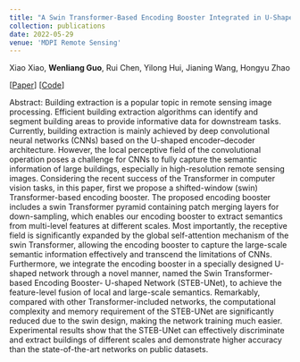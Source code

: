 ```yaml
---
title: "A Swin Transformer-Based Encoding Booster Integrated in U-Shaped Network for Building Extraction"
collection: publications
date: 2022-05-29
venue: 'MDPI Remote Sensing'
---
```

Xiao Xiao, **Wenliang Guo**, Rui Chen, Yilong Hui, Jianing Wang, Hongyu Zhao

[[Paper](https://www.mdpi.com/2072-4292/14/11/2611)] 
[[Code](https://github.com/WenliangGuo/STEB-UNet)]

Abstract: Building extraction is a popular topic in remote sensing image processing. Efficient building extraction algorithms can identify and segment building areas to provide informative data for downstream tasks. Currently, building extraction is mainly achieved by deep convolutional neural networks (CNNs) based on the U-shaped encoder–decoder architecture. However, the local perceptive field of the convolutional operation poses a challenge for CNNs to fully capture the semantic information of large buildings, especially in high-resolution remote sensing images. Considering the recent success of the Transformer in computer vision tasks, in this paper, first we propose a shifted-window (swin) Transformer-based encoding booster. The proposed encoding booster includes a swin Transformer pyramid containing patch merging layers for down-sampling, which enables our encoding booster to extract semantics from multi-level features at different scales. Most importantly, the receptive field is significantly expanded by the global self-attention mechanism of the swin Transformer, allowing the encoding booster to capture the large-scale semantic information effectively and transcend the limitations of CNNs. Furthermore, we integrate the encoding booster in a specially designed U-shaped network through a novel manner, named the Swin Transformer-based Encoding Booster- U-shaped Network (STEB-UNet), to achieve the feature-level fusion of local and large-scale semantics. Remarkably, compared with other Transformer-included networks, the computational complexity and memory requirement of the STEB-UNet are significantly reduced due to the swin design, making the network training much easier. Experimental results show that the STEB-UNet can effectively discriminate and extract buildings of different scales and demonstrate higher accuracy than the state-of-the-art networks on public datasets.